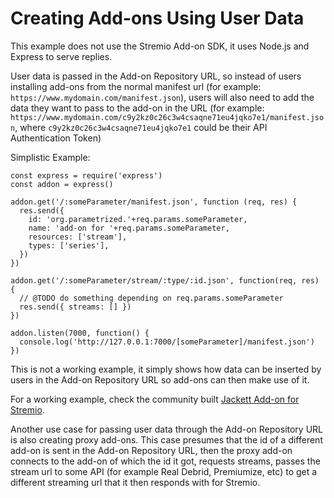 # Creating Add-ons Using User Data

This example does not use the Stremio Add-on SDK, it uses Node.js and Express to serve replies.

User data is passed in the Add-on Repository URL, so instead of users installing add-ons from the normal manifest url (for example: `https://www.mydomain.com/manifest.json`), users will also need to add the data they want to pass to the add-on in the URL (for example: `https://www.mydomain.com/c9y2kz0c26c3w4csaqne71eu4jqko7e1/manifest.json`, where `c9y2kz0c26c3w4csaqne71eu4jqko7e1` could be their API Authentication Token)

Simplistic Example:

```
const express = require('express')
const addon = express()

addon.get('/:someParameter/manifest.json', function (req, res) {
  res.send({
    id: 'org.parametrized.'+req.params.someParameter,
    name: 'add-on for '+req.params.someParameter,
    resources: ['stream'],
    types: ['series'],
  })
})

addon.get('/:someParameter/stream/:type/:id.json', function(req, res) {
  // @TODO do something depending on req.params.someParameter
  res.send({ streams: [] })
})

addon.listen(7000, function() {
  console.log('http://127.0.0.1:7000/[someParameter]/manifest.json')
})
```

This is not a working example, it simply shows how data can be inserted by users in the Add-on Repository URL so add-ons can then make use of it.

For a working example, check the community built [Jackett Add-on for Stremio](https://github.com/BoredLama/stremio-jackett-addon).

Another use case for passing user data through the Add-on Repository URL is also creating proxy add-ons. This case presumes that the id of a different add-on is sent in the Add-on Repository URL, then the proxy add-on connects to the add-on of which the id it got, requests streams, passes the stream url to some API (for example Real Debrid, Premiumize, etc) to get a different streaming url that it then responds with for Stremio.
